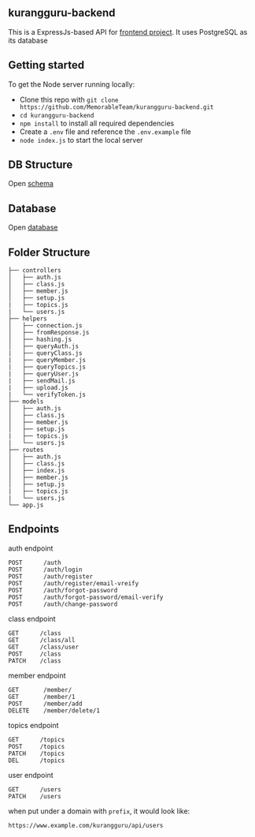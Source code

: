 ## kurangguru-backend
This is a ExpressJs-based API for [frontend project](https://github.com/MemorableTeam/kurangguru-frontend.git). It uses PostgreSQL as its database

## Getting started

To get the Node server running locally:

* Clone this repo with `git clone https://github.com/MemorableTeam/kurangguru-backend.git`
* `cd kurangguru-backend`
* `npm install` to install all required dependencies
* Create a `.env` file and reference the `.env.example` file
* `node index.js` to start the local server

## DB Structure

Open [schema](https://drawsql.app/dea/diagrams/Kurangguru)

## Database
Open [database](https://drive.google.com/file/d/1ZgjPSZA6d_1-LZnM1kTmspUnGlLcN5gV/view?usp=sharing)

## Folder Structure

    ├── controllers                    
    │   ├── auth.js              
    │   ├── class.js              
    │   ├── member.js             
    │   ├── setup.js
    |   ├── topics.js
    |   └── users.js
    ├── helpers
    │   ├── connection.js
    │   ├── fromResponse.js              
    │   ├── hashing.js             
    │   ├── queryAuth.js
    |   ├── queryClass.js
    |   ├── queryMember.js
    |   ├── queryTopics.js
    |   ├── queryUser.js
    |   ├── sendMail.js
    |   ├── upload.js
    |   └── verifyToken.js
    ├── models
    │   ├── auth.js              
    │   ├── class.js              
    │   ├── member.js             
    │   ├── setup.js
    |   ├── topics.js
    |   └── users.js
    ├── routes
    │   ├── auth.js              
    │   ├── class.js
    │   ├── index.js
    │   ├── member.js             
    │   ├── setup.js
    |   ├── topics.js
    |   └── users.js
    └── app.js
    
## Endpoints
auth endpoint

    POST      /auth
    POST      /auth/login
    POST      /auth/register
    POST      /auth/register/email-vreify
    POST      /auth/forgot-password
    POST      /auth/forgot-password/email-verify
    POST      /auth/change-password

class endpoint

    GET      /class
    GET      /class/all
    GET      /class/user
    POST     /class
    PATCH    /class
    
member endpoint

    GET       /member/
    GET       /member/1
    POST      /member/add
    DELETE    /member/delete/1
    
topics endpoint

    GET      /topics
    POST     /topics
    PATCH    /topics
    DEL      /topics
    
user endpoint

    GET      /users
    PATCH    /users
    
when put under a domain with `prefix`, it would look like:

    https://www.example.com/kurangguru/api/users
